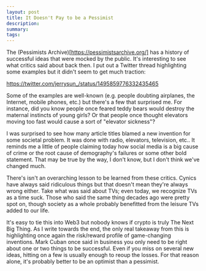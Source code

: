 ```yaml
---
layout: post
title: It Doesn't Pay to be a Pessimist
description: 
summary: 
tags:
---
```


The (Pessimists Archive)[https://pessimistsarchive.org/] has a history of successful ideas that were mocked by the public. It's interesting to see what critics said about back then. I put out a Twitter thread highlighting some examples but it didn't seem to get much traction: 

https://twitter.com/jerrysun_/status/1495859776332435465

Some of the examples are well-known (e.g. people doubting airplanes, the Internet, mobile phones, etc.) but there's a few that surprised me. For instance, did you know people once feared teddy bears would destroy the maternal instincts of young girls? Or that people once thought elevators moving too fast would cause a sort of "elevator sickness"? 

I was surprised to see how many article titles blamed a new invention for some societal problem. It was done with radio, elevators, television, etc.. It reminds me a little of people claiming today how social media is a big cause of crime or the root cause of demography's failures or some other bold statement. That may be true by the way, I don't know, but I don't think we've changed much.

There's isn't an overarching lesson to be learned from these critics. Cynics have always said ridiculous things but that doesn't mean they're always wrong either. Take what was said about TVs; even today, we recognize TVs as a time suck. Those who said the same thing decades ago were pretty spot on, though society as a whole probably benefitted from the leisure TVs added to our life. 

It's easy to tie this into Web3 but nobody knows if crypto is truly The Next Big Thing. As I write towards the end, the only real takeaway from this is highlighting once again the risk/reward profile of game-changing inventions. Mark Cuban once said in business you only need to be right about one or two things to be successful. Even if you miss on several new ideas, hitting on a few is usually enough to reoup the losses. For that reason alone, it's probably better to be an optimist than a pessimist. 
